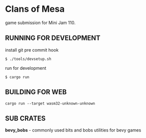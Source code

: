 
# Clans of Mesa

game submission for Mini Jam 110.

## RUNNING FOR DEVELOPMENT

install git pre commit hook
```
$ ./tools/devsetup.sh
```

run for development
```
$ cargo run
```

## BUILDING FOR WEB

```
cargo run --target wasm32-unknown-unknown
```

## SUB CRATES

**bevy_bobs** - commonly used bits and bobs utilities for bevy games
